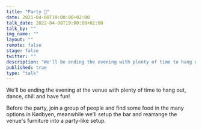 ```yaml
---
title: "Party 🎉"
date: 2021-04-08T19:00:00+02:00
talk_date: 2022-04-08T19:00:00+02:00
talk_by: ""
img_name: ""
layout: ""
remote: false
stage: false
twitter: ""
description: "We'll be ending the evening with plenty of time to hang out, dance, chill and have fun!"
published: true
type: "talk"
---
```


We'll be ending the evening at the venue with plenty of time to hang out, dance, chill and have fun!

Before the party, join a group of people and find some food in the many options in Kødbyen, meanwhile we'll setup the bar and rearrange the venue's furniture into a party-like setup.
